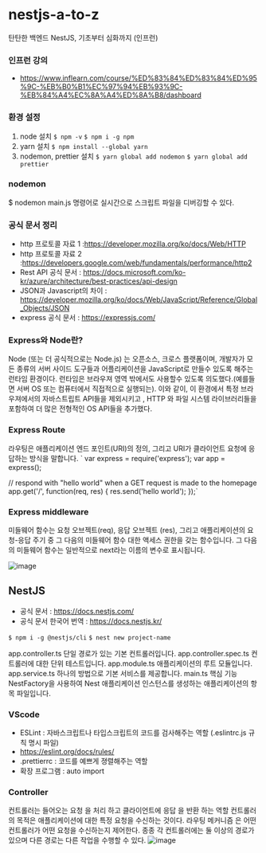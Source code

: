 # nestjs-a-to-z
탄탄한 백엔드 NestJS, 기초부터 심화까지 (인프런)


### 인프런 강의
- https://www.inflearn.com/course/%ED%83%84%ED%83%84%ED%95%9C-%EB%B0%B1%EC%97%94%EB%93%9C-%EB%84%A4%EC%8A%A4%ED%8A%B8/dashboard

### 환경 설정
1. node 설치
  `$ npm -v`
   `$ npm i -g npm`
2. yarn 설치
  `$ npm install --global yarn`
3. nodemon, prettier 설치
  `$ yarn global add nodemon`
  `$ yarn global add prettier`
  
  
  ### nodemon
$ nodemon main.js 명령어로 실시간으로 스크립트 파일을 디버깅할 수 있다.



### 공식 문서 정리
- http 프로토콜 자료 1 :https://developer.mozilla.org/ko/docs/Web/HTTP
- http 프로토콜 자료 2 :https://developers.google.com/web/fundamentals/performance/http2
- Rest API 공식 문서 : https://docs.microsoft.com/ko-kr/azure/architecture/best-practices/api-design
- JSON과 Javascript의 차이 : https://developer.mozilla.org/ko/docs/Web/JavaScript/Reference/Global_Objects/JSON
- express 공식 문서 : https://expressjs.com/


### Express와 Node란?
Node (또는 더 공식적으로는 Node.js) 는 오픈소스, 크로스 플랫폼이며, 개발자가 모든 종류의 서버 사이드 도구들과 어플리케이션을 JavaScript로 만들수 있도록 해주는 런타임 환경이다.
런타임은 브라우져 영역 밖에서도 사용할수 있도록 의도했다.(예를들면 서버 OS 또는 컴퓨터에서 직접적으로 실행되는). 
이와 같이, 이 환경에서 특정 브라우져에서의 자바스트립트 API들을 제외시키고 , HTTP 와 파일 시스템 라이브러리들을 포함하여 더 많은 전형적인 OS API들을 추가했다.

### Express Route
라우팅은 애플리케이션 엔드 포인트(URI)의 정의, 그리고 URI가 클라이언트 요청에 응답하는 방식을 말합니다. 
`
var express = require('express');
var app = express();

// respond with "hello world" when a GET request is made to the homepage
app.get('/', function(req, res) {
  res.send('hello world');
});`


### Express middleware
미들웨어 함수는 요청 오브젝트(req), 응답 오브젝트 (res), 그리고 애플리케이션의 요청-응답 주기 중 그 다음의 미들웨어 함수 대한 액세스 권한을 갖는 함수입니다. 
그 다음의 미들웨어 함수는 일반적으로 next라는 이름의 변수로 표시됩니다.


![image](https://user-images.githubusercontent.com/48235442/196363302-a93306b1-18f5-41e0-8ab3-6eedab780b78.png)


## NestJS
- 공식 문서 : https://docs.nestjs.com/
- 공식 문서 한국어 번역 : https://docs.nestjs.kr/

`$ npm i -g @nestjs/cli`
`$ nest new project-name`

app.controller.ts	단일 경로가 있는 기본 컨트롤러입니다.
app.controller.spec.ts	컨트롤러에 대한 단위 테스트입니다.
app.module.ts	애플리케이션의 루트 모듈입니다.
app.service.ts	하나의 방법으로 기본 서비스를 제공합니다.
main.ts	핵심 기능 NestFactory을 사용하여 Nest 애플리케이션 인스턴스를 생성하는 애플리케이션의 항목 파일입니다.


### VScode
- ESLint : 자바스크립트나 타입스크립트의 코드를 검사해주는 역할 (.eslintrc.js 규칙 명시 파일)
- https://eslint.org/docs/rules/ 
- .prettierrc : 코드를 예쁘게 졍렬해주는 역할
- 확장 프로그램 : auto import


### Controller
컨트롤러는 들어오는 요청 을 처리 하고 클라이언트에 응답 을 반환 하는 역할
컨트롤러의 목적은 애플리케이션에 대한 특정 요청을 수신하는 것이다.
라우팅 메커니즘 은 어떤 컨트롤러가 어떤 요청을 수신하는지 제어한다. 
종종 각 컨트롤러에는 둘 이상의 경로가 있으며 다른 경로는 다른 작업을 수행할 수 있다.
![image](https://user-images.githubusercontent.com/48235442/196597471-476cd283-fc93-454c-a7f9-dd87f64d3d9f.png)




